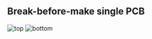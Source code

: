 ## Break-before-make single PCB ##

![top](https://github.com/hexeguitar/DecadeRbox/blob/master/DesignFiles/Gerbers/MBB_single/1xBBMtop.png)
![bottom](https://github.com/hexeguitar/DecadeRbox/blob/master/DesignFiles/Gerbers/MBB_single/1xBBMbtm.png)



